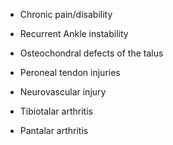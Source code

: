 - Chronic pain/disability

- Recurrent Ankle instability

- Osteochondral defects of the talus

- Peroneal tendon injuries

- Neurovascular injury

- Tibiotalar arthritis

- Pantalar arthritis